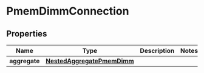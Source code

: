 

# PmemDimmConnection


## Properties

Name | Type | Description | Notes
------------ | ------------- | ------------- | -------------
**aggregate** | [**NestedAggregatePmemDimm**](NestedAggregatePmemDimm.md) |  | 



